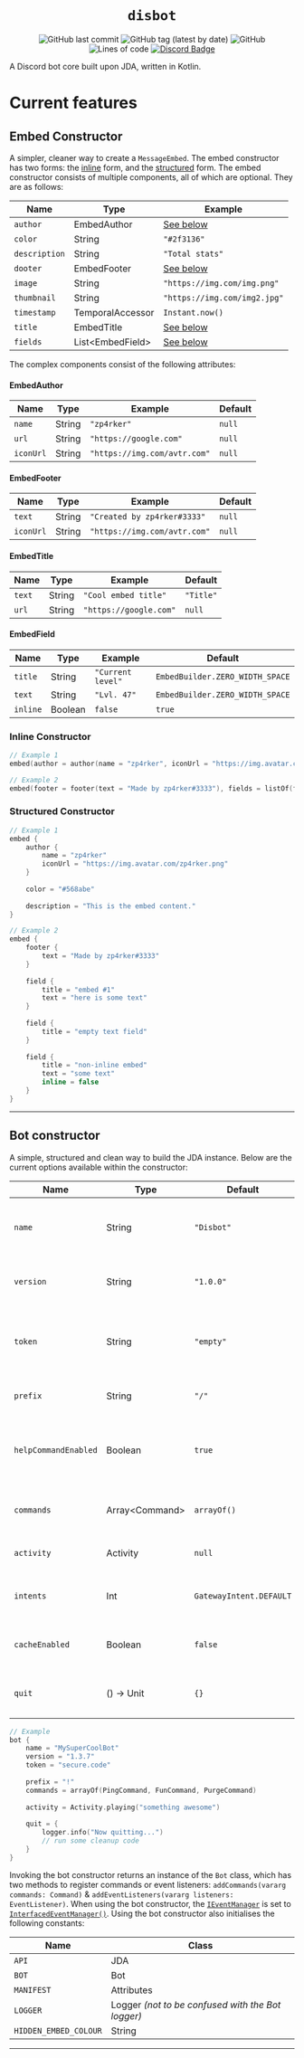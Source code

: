 <div style="text-align: center;">

# `disbot`

![GitHub last commit](https://img.shields.io/github/last-commit/zp4rker/disbot?style=flat)
![GitHub tag (latest by date)](https://img.shields.io/github/v/tag/zp4rker/disbot?label=current+version&style=flat)
![GitHub](https://img.shields.io/github/license/zp4rker/disbot?style=flat)
![Lines of code](https://img.shields.io/tokei/lines/github/zp4rker/disbot?style=flat)
[![Discord Badge](https://discordapp.com/api/guilds/647312158832721934/widget.png)](https://zp4rker.com/discord)

</div>

A Discord bot core built upon JDA, written in Kotlin.

# Current features

## Embed Constructor

A simpler, cleaner way to create a `MessageEmbed`. The embed constructor has two forms: the [inline](#inline-constructor) form, and the [structured](#structured-constructor) form. The embed constructor consists of multiple components, all of which are optional. They are as follows:

| Name          | Type              | Example
| ---           | ---               | ---
| `author`      | EmbedAuthor       | [See below](#embedauthor)
| `color`       | String            | `"#2f3136"`
| `description` | String            | `"Total stats"`
| `dooter`      | EmbedFooter       | [See below](#embedfooter)
| `image`       | String            | `"https://img.com/img.png"`
| `thumbnail`   | String            | `"https://img.com/img2.jpg"`
| `timestamp`   | TemporalAccessor  | `Instant.now()`
| `title`       | EmbedTitle        | [See below](#embedtitle)
| `fields`      | List\<EmbedField> | [See below](#embedfield)

The complex components consist of the following attributes:

#### EmbedAuthor

| Name      | Type      | Example                       | Default
| ---       | ---       | ---                           | ---
| `name`    | String    | `"zp4rker"`                   | `null`
| `url`     | String    | `"https://google.com"`        | `null`
| `iconUrl` | String    | `"https://img.com/avtr.com"`  | `null`

#### EmbedFooter

| Name      | Type      | Example                       | Default
| ---       | ---       | ---                           | ---
| `text`    | String    | `"Created by zp4rker#3333"`   | `null`
| `iconUrl` | String    | `"https://img.com/avtr.com"`  | `null`

#### EmbedTitle

| Name      | Type      | Example                       | Default
| ---       | ---       | ---                           | ---
| `text`    | String    | `"Cool embed title"`          | `"Title"`
| `url`     | String    | `"https://google.com"`        | `null`

#### EmbedField

| Name      | Type      | Example                       | Default
| ---       | ---       | ---                           | ---
| `title`   | String    | `"Current level"`             | `EmbedBuilder.ZERO_WIDTH_SPACE`
| `text`    | String    | `"Lvl. 47"`                   | `EmbedBuilder.ZERO_WIDTH_SPACE`
| `inline`  | Boolean   | `false`                       | `true`

### Inline Constructor

```kotlin
// Example 1
embed(author = author(name = "zp4rker", iconUrl = "https://img.avatar.com/zp4rker.png"), color = "#568abe", description = "This the embed content.")

// Example 2
embed(footer = footer(text = "Made by zp4rker#3333"), fields = listOf(field(title = "embed #1", text = "here is some text"), field(title = "empty text field"), field(title = "non-inline embed", text = "some text", inline = false)))
```

### Structured Constructor

```kotlin
// Example 1
embed {
    author {
        name = "zp4rker"
        iconUrl = "https://img.avatar.com/zp4rker.png"
    }
    
    color = "#568abe"
    
    description = "This is the embed content."
}

// Example 2
embed {
    footer {
        text = "Made by zp4rker#3333"
    }
    
    field {
        title = "embed #1"
        text = "here is some text"
    }
    
    field {
        title = "empty text field"
    }
    
    field {
        title = "non-inline embed"
        text = "some text"
        inline = false
    }
}
```

---

## Bot constructor

A simple, structured and clean way to build the JDA instance. Below are the current options available within the constructor:

| Name                  | Type              | Default                   | Description
| ---                   | ---               | ---                       | ---
| `name`                | String            | `"Disbot"`                | The name of the bot, used for the default logger.
| `version`             | String            | `"1.0.0"`                 | The bot's version, used in log outputs.
| `token`               | String            | `"empty"`                 | The Discord bot token, used to authenticate the bot. **Required**
| `prefix`              | String            | `"/"`                     | The prefix for the [command handler](#command-handler).
| `helpCommandEnabled`  | Boolean           | `true`                    | Whether or not the default help command should be registered.
| `commands`            | Array\<Command>   | `arrayOf()`               | The list of commands to register on startup.
| `activity`            | Activity          | `null`                    | The activity/status of the bot.
| `intents`             | Int               | `GatewayIntent.DEFAULT`   | The gateway intents the bot should start with.
| `cacheEnabled`        | Boolean           | `false`                   | Whether or not cache should be enabled.
| `quit`                | () -> Unit        | `{}`                      | The function to run when the bot is quitting.

```kotlin
// Example
bot {
    name = "MySuperCoolBot"
    version = "1.3.7"
    token = "secure.code"
    
    prefix = "!"
    commands = arrayOf(PingCommand, FunCommand, PurgeCommand)
    
    activity = Activity.playing("something awesome")
    
    quit = {
        logger.info("Now quitting...")
        // run some cleanup code
    }
}
```

Invoking the bot constructor returns an instance of the `Bot` class, which has two methods to register commands or event listeners: `addCommands(vararg commands: Command)` & `addEventListeners(vararg listeners: EventListener)`. When using the bot constructor, the [`IEventManager`](https://ci.dv8tion.net/job/JDA/javadoc/net/dv8tion/jda/api/hooks/IEventManager.html) is set to [`InterfacedEventManager()`](https://ci.dv8tion.net/job/JDA/javadoc/net/dv8tion/jda/api/hooks/InterfacedEventManager.html). Using the bot constructor also initialises the following constants:

| Name                  | Class
| ---                   | ---
| `API`                 | JDA
| `BOT`                 | Bot
| `MANIFEST`            | Attributes
| `LOGGER`              | Logger _(not to be confused with the Bot logger)_
| `HIDDEN_EMBED_COLOUR` | String

---